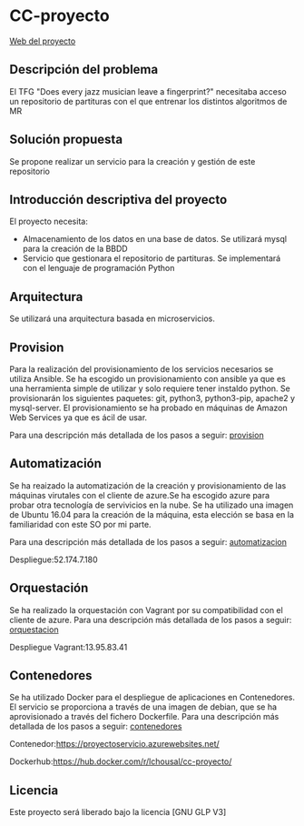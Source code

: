 # CC-proyecto

[Web del proyecto](https://lchousal.github.io/CC-proyecto/index)

## Descripción del problema

  El TFG "Does every jazz musician leave a fingerprint?" necesitaba acceso un repositorio de partituras con el que entrenar los distintos algoritmos de MR

## Solución propuesta

  Se propone realizar un servicio para la creación y gestión de este repositorio

## Introducción descriptiva del proyecto

  El proyecto necesita:

  - Almacenamiento de los datos en una base de datos. Se utilizará mysql para la creación de la BBDD
  - Servicio que gestionara el repositorio de partituras. Se implementará con el lenguaje de programación Python

## Arquitectura

  Se utilizará una arquitectura basada en microservicios.

## Provision

  Para la realización del provisionamiento de los servicios necesarios se utiliza Ansible. Se ha escogido un provisionamiento con ansible ya que es una herramienta simple de utilizar y solo requiere tener instaldo python.
  Se provisionarán los siguientes paquetes: git, python3, python3-pip, apache2 y mysql-server.
  El provisionamiento se ha probado en máquinas de Amazon Web Services ya que es ácil de usar.

  Para una descripción más detallada de los pasos a seguir: [provision](https://github.com/lchousal/CC-proyecto/blob/gh-pages/provision.md)

## Automatización

  Se ha reaizado la automatización de la creación y provisionamiento de las máquinas virutales con el cliente de azure.Se ha escogido azure para probar otra tecnología de servivicios en la nube.
  Se ha utilizado una imagen de Ubuntu 16.04 para la creación de la máquina, esta elección se basa en la familiaridad con este SO por mi parte.

  Para una descripción más detallada de los pasos a seguir: [automatizacion](https://github.com/lchousal/CC-proyecto/blob/gh-pages/automatizacion.md)

  Despliegue:52.174.7.180


## Orquestación

  Se ha realizado la orquestación con Vagrant por su compatibilidad con el cliente de azure.
  Para una descripción más detallada de los pasos a seguir: [orquestacion](https://github.com/lchousal/CC-proyecto/blob/gh-pages/orquestacion.md)

  Despliegue Vagrant:13.95.83.41

## Contenedores

  Se ha utilizado Docker para el despliegue de aplicaciones en Contenedores. El servicio se proporciona a través de una imagen de debian, que se ha aprovisionado a través del fichero Dockerfile.
  Para una descripción más detallada de los pasos a seguir: [contenedores](https://github.com/lchousal/CC-proyecto/blob/gh-pages/conntenedores.md)

  Contenedor:https://proyectoservicio.azurewebsites.net/
  
  Dockerhub:https://hub.docker.com/r/lchousal/cc-proyecto/


## Licencia

  Este proyecto será liberado bajo la licencia [GNU GLP V3]
